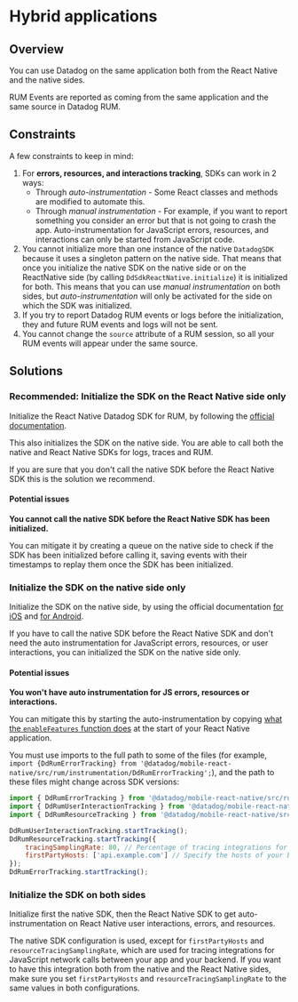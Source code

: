 # Hybrid applications

## Overview

You can use Datadog on the same application both from the React Native and the native sides.

RUM Events are reported as coming from the same application and the same source in Datadog RUM.

## Constraints

A few constraints to keep in mind:

1. For **errors, resources, and interactions tracking**, SDKs can work in 2 ways: 
   - Through _auto-instrumentation_ - Some React classes and methods are modified to automate this. 
   - Through _manual instrumentation_ - For example, if you want to report something you consider an error but that is not going to crash the app. 
   Auto-instrumentation for JavaScript errors, resources, and interactions can only be started from JavaScript code.
2. You cannot initialize more than one instance of the native `DatadogSDK` because it uses a singleton pattern on the native side. That means that once you initialize the native SDK on the native side or on the ReactNative side (by calling `DdSdkReactNative.initialize`) it is initialized for both.
   This means that you can use _manual instrumentation_ on both sides, but _auto-instrumentation_ will only be activated for the side on which the SDK was initialized.
3. If you try to report Datadog RUM events or logs before the initialization, they and future RUM events and logs will not be sent.
4. You cannot change the `source` attribute of a RUM session, so all your RUM events will appear under the same source.

## Solutions

### Recommended: Initialize the SDK on the React Native side only

Initialize the React Native Datadog SDK for RUM, by following the [official documentation][1].

This also initializes the SDK on the native side. You are able to call both the native and React Native SDKs for logs, traces and RUM.

If you are sure that you don't call the native SDK before the React Native SDK this is the solution we recommend.

#### Potential issues

**You cannot call the native SDK before the React Native SDK has been initialized.**

You can mitigate it by creating a queue on the native side to check if the SDK has been initialized before calling it, saving events with their timestamps to replay them once the SDK has been initialized.

### Initialize the SDK on the native side only

Initialize the SDK on the native side, by using the official documentation [for iOS][2] and [for Android][3].

If you have to call the native SDK before the React Native SDK and don't need the auto instrumentation for JavaScript errors, resources, or user interactions, you can initialized the SDK on the native side only.

#### Potential issues

**You won't have auto instrumentation for JS errors, resources or interactions.**

You can mitigate this by starting the auto-instrumentation by copying [what the `enableFeatures` function does][4] at the start of your React Native application.

You must use imports to the full path to some of the files (for example, `import {DdRumErrorTracking} from '@datadog/mobile-react-native/src/rum/instrumentation/DdRumErrorTracking';`), and the path to these files might change across SDK versions:

```javascript
import { DdRumErrorTracking } from '@datadog/mobile-react-native/src/rum/instrumentation/DdRumErrorTracking';
import { DdRumUserInteractionTracking } from '@datadog/mobile-react-native/src/rum/instrumentation/DdRumUserInteractionTracking';
import { DdRumResourceTracking } from '@datadog/mobile-react-native/src/rum/instrumentation/resourceTracking/DdRumResourceTracking';

DdRumUserInteractionTracking.startTracking();
DdRumResourceTracking.startTracking({
    tracingSamplingRate: 80, // Percentage of tracing integrations for network calls between your app and your backend.
    firstPartyHosts: ['api.example.com'] // Specify the hosts of your backends to enable tracing with these backends
});
DdRumErrorTracking.startTracking();
```

### Initialize the SDK on both sides

Initialize first the native SDK, then the React Native SDK to get auto-instrumentation on React Native user interactions, errors, and resources.

The native SDK configuration is used, except for `firstPartyHosts` and `resourceTracingSamplingRate`, which are used for tracing integrations for JavaScript network calls between your app and your backend.
If you want to have this integration both from the native and the React Native sides, make sure you set `firstPartyHosts` and `resourceTracingSamplingRate` to the same values in both configurations.

[1]: https://docs.datadoghq.com/real_user_monitoring/reactnative/
[2]: https://docs.datadoghq.com/real_user_monitoring/ios/
[3]: https://docs.datadoghq.com/real_user_monitoring/android/
[4]: https://github.com/DataDog/dd-sdk-reactnative/blob/develop/packages/core/src/DdSdkReactNative.tsx#L184
